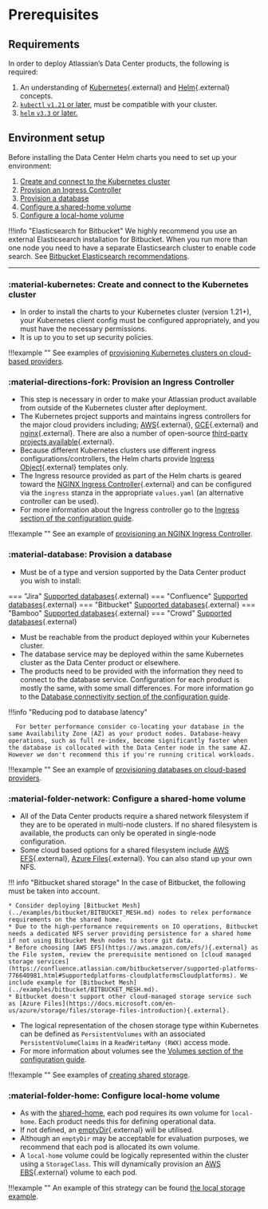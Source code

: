 # Prerequisites
## Requirements

In order to deploy Atlassian’s Data Center products, the following is required:

1. An understanding of [Kubernetes](https://kubernetes.io/docs/concepts/overview/what-is-kubernetes/){.external} and [Helm](https://helm.sh/){.external} concepts.
2. [`kubectl` `v1.21` or later](https://kubernetes.io/docs/tasks/tools/), must be compatible with your cluster.
3. [`helm` `v3.3` or later.](https://helm.sh/docs/intro/install/)

## Environment setup

Before installing the Data Center Helm charts you need to set up your environment:

1. [Create and connect to the Kubernetes cluster](#create-and-connect-to-the-kubernetes-cluster)
2. [Provision an Ingress Controller](#provision-an-ingress-controller)
3. [Provision a database](#provision-a-database)
4. [Configure a shared-home volume](#configure-a-shared-home-volume)
5. [Configure a local-home volume](#configure-local-home-volume)

!!!info "Elasticsearch for Bitbucket"
    We highly recommend you use an external Elasticsearch installation for Bitbucket. When you run more than one node you need to have a separate Elasticsearch cluster to enable code search. See [Bitbucket Elasticsearch recommendations](../examples/bitbucket/BITBUCKET_ELASTICSEARCH.md).

---

### :material-kubernetes: Create and connect to the Kubernetes cluster

* In order to install the charts to your Kubernetes cluster (version 1.21+), your Kubernetes client config must be configured appropriately, and you must have the necessary permissions.
* It is up to you to set up security policies.

!!!example ""
      See examples of [provisioning Kubernetes clusters on cloud-based providers](../examples/cluster/CLOUD_PROVIDERS.md).

### :material-directions-fork: Provision an Ingress Controller

* This step is necessary in order to make your Atlassian product available from outside of the Kubernetes cluster after deployment.
* The Kubernetes project supports and maintains ingress controllers for the major cloud providers including; [AWS](https://github.com/kubernetes-sigs/aws-load-balancer-controller#readme){.external}, [GCE](https://github.com/kubernetes/ingress-gce/blob/master/README.md#readme){.external} and [nginx](https://github.com/kubernetes/ingress-nginx/blob/master/README.md#readme){.external}. There are also a number of open-source [third-party projects available](https://kubernetes.io/docs/concepts/services-networking/ingress-controllers/){.external}.
* Because different Kubernetes clusters use different ingress configurations/controllers, the Helm charts provide [Ingress Object](https://kubernetes.io/docs/concepts/services-networking/ingress/){.external} templates only.
* The Ingress resource provided as part of the Helm charts is geared toward the [NGINX Ingress Controller](https://kubernetes.github.io/ingress-nginx/){.external} and can be configured via the `ingress` stanza in the appropriate `values.yaml` (an alternative controller can be used).
* For more information about the Ingress controller go to the [Ingress section of the configuration guide](CONFIGURATION.md#ingress).

!!!example ""
      See an example of [provisioning an NGINX Ingress Controller](../examples/ingress/CONTROLLERS.md).

### :material-database: Provision a database

* Must be of a type and version supported by the Data Center product you wish to install:

=== "Jira"
      [Supported databases](https://confluence.atlassian.com/adminjiraserver/supported-platforms-938846830.html#Supportedplatforms-Databases){.external}
=== "Confluence"
      [Supported databases](https://confluence.atlassian.com/doc/supported-platforms-207488198.html#SupportedPlatforms-Databases){.external}
=== "Bitbucket"
      [Supported databases](https://confluence.atlassian.com/bitbucketserver/supported-platforms-776640981.html#Supportedplatforms-databasesDatabases){.external}
=== "Bamboo"
      [Supported databases](https://confluence.atlassian.com/bamboo/supported-platforms-289276764.html#Supportedplatforms-Databases){.external}
=== "Crowd"
      [Supported databases](https://confluence.atlassian.com/crowd/supported-platforms-191851.html#SupportedPlatforms-Databases){.external}

* Must be reachable from the product deployed within your Kubernetes cluster.
* The database service may be deployed within the same Kubernetes cluster as the Data Center product or elsewhere.
* The products need to be provided with the information they need to connect to the database service. Configuration for each product is mostly the same, with some small differences. For more information go to the [Database connectivity section of the configuration guide](CONFIGURATION.md#database-connectivity).

!!!info "Reducing pod to database latency"

      For better performance consider co-locating your database in the same Availability Zone (AZ) as your product nodes. Database-heavy operations, such as full re-index, become significantly faster when the database is collocated with the Data Center node in the same AZ. However we don't recommend this if you're running critical workloads.

!!!example ""
      See an example of [provisioning databases on cloud-based providers](../examples/database/CLOUD_PROVIDERS.md).


### :material-folder-network: Configure a shared-home volume
* All of the Data Center products require a shared network filesystem if they are to be operated in multi-node clusters. If no shared filesystem is available, the products can only be operated in single-node configuration.
* Some cloud based options for a shared filesystem include [AWS EFS](https://aws.amazon.com/efs/){.external}, [Azure Files](https://docs.microsoft.com/en-us/azure/storage/files/storage-files-introduction){.external}. You can also stand up your own NFS.

!!! info "Bitbucket shared storage"
    In the case of Bitbucket, the following must be taken into account. 
    
    * Consider deploying [Bitbucket Mesh](../examples/bitbucket/BITBUCKET_MESH.md) nodes to relex performance requirements on the shared home. 
    * Due to the high-performance requirements on IO operations, Bitbucket needs a dedicated NFS server providing persistence for a shared home if not using Bitbucket Mesh nodes to store git data. 
    * Before choosing [AWS EFS](https://aws.amazon.com/efs/){.external} as the File system, review the prerequisite mentioned on [cloud managed storage services](https://confluence.atlassian.com/bitbucketserver/supported-platforms-776640981.html#Supportedplatforms-cloudplatformsCloudplatforms). We include example for [Bitbucket Mesh](../examples/bitbucket/BITBUCKET_MESH.md).
    * Bitbucket doesn't support other cloud-managed storage service such as [Azure Files](https://docs.microsoft.com/en-us/azure/storage/files/storage-files-introduction){.external}.
    
* The logical representation of the chosen storage type within Kubernetes can be defined as `PersistentVolumes` with an associated `PersistentVolumeClaims` in a `ReadWriteMany (RWX)` access mode.
* For more information about volumes see the [Volumes section of the configuration guide](CONFIGURATION.md#volumes).

!!!example ""
      See examples of [creating shared storage](../examples/storage/STORAGE.md).

### :material-folder-home: Configure local-home volume
* As with the [shared-home](#configure-a-shared-home-volume), each pod requires its own volume for `local-home`. Each product needs this for defining operational data.
* If not defined, an [emptyDir](https://kubernetes.io/docs/concepts/storage/volumes/#emptydir){.external} will be utilised.
* Although an `emptyDir` may be acceptable for evaluation purposes, we recommend that each pod is allocated its own volume.
* A `local-home` volume could be logically represented within the cluster using a `StorageClass`. This will dynamically provision an [AWS EBS](https://aws.amazon.com/ebs/?ebs-whats-new.sort-by=item.additionalFields.postDateTime&ebs-whats-new.sort-order=desc){.external} volume to each pod.

!!!example ""
      An example of this strategy can be found [the local storage example](../examples/storage/aws/LOCAL_STORAGE.md).
